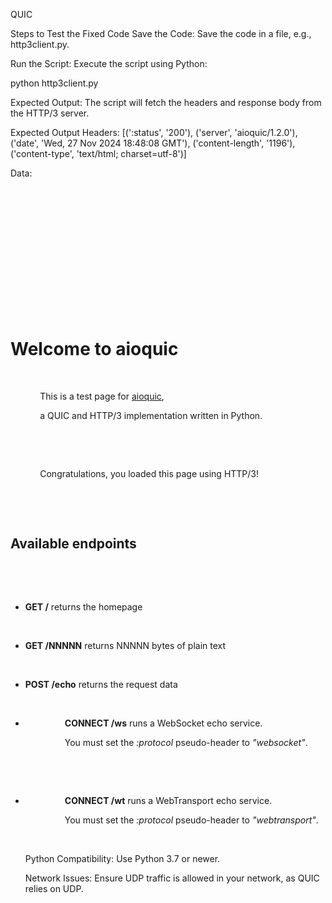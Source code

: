 QUIC

Steps to Test the Fixed Code
Save the Code: Save the code in a file, e.g., http3client.py.

Run the Script: Execute the script using Python:

python http3client.py

Expected Output: The script will fetch the headers and response body from the HTTP/3 server.

Expected Output
Headers: [(':status', '200'), ('server', 'aioquic/1.2.0'), ('date', 'Wed, 27 Nov 2024 18:48:08 GMT'), ('content-length', '1196'), ('content-type', 'text/html; charset=utf-8')]

Data: <!DOCTYPE html>

<html>

    <head>

        <meta charset="utf-8"/>

        <title>aioquic</title>

        <link rel="stylesheet" href="/style.css"/>

    </head>

    <body>

        <h1>Welcome to aioquic</h1>

        <p>

            This is a test page for <a href="https://github.com/aiortc/aioquic/">aioquic</a>,

            a QUIC and HTTP/3 implementation written in Python.

        </p>

        <p>

            Congratulations, you loaded this page using HTTP/3!

        </p>

        <h2>Available endpoints</h2>

        <ul>

            <li><strong>GET /</strong> returns the homepage</li>

            <li><strong>GET /NNNNN</strong> returns NNNNN bytes of plain text</li>

            <li><strong>POST /echo</strong> returns the request data</li>

            <li>

                <strong>CONNECT /ws</strong> runs a WebSocket echo service.

                You must set the <em>:protocol</em> pseudo-header to <em>"websocket"</em>.

            </li>

            <li>

                <strong>CONNECT /wt</strong> runs a WebTransport echo service.

                You must set the <em>:protocol</em> pseudo-header to <em>"webtransport"</em>.

            </li>

Python Compatibility: Use Python 3.7 or newer.

Network Issues: Ensure UDP traffic is allowed in your network, as QUIC relies on UDP.

